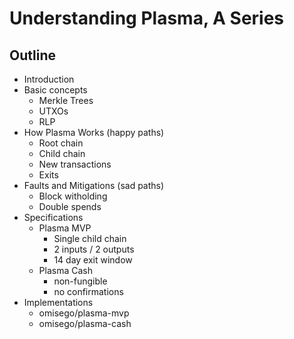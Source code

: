# Understanding Plasma, A Series

## Outline

- Introduction
- Basic concepts
  - Merkle Trees
  - UTXOs
  - RLP
- How Plasma Works (happy paths)
  - Root chain
  - Child chain
  - New transactions
  - Exits
- Faults and Mitigations (sad paths)
  - Block witholding
  - Double spends
- Specifications
  - Plasma MVP
    - Single child chain
    - 2 inputs / 2 outputs
    - 14 day exit window
  - Plasma Cash
    - non-fungible
    - no confirmations
- Implementations
  - omisego/plasma-mvp
  - omisego/plasma-cash
